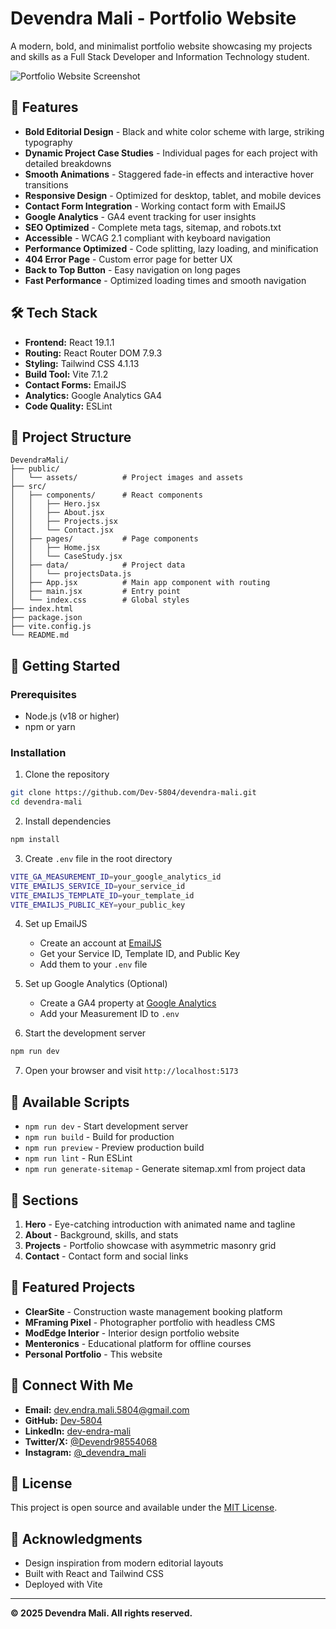 # Devendra Mali - Portfolio Website

A modern, bold, and minimalist portfolio website showcasing my projects and skills as a Full Stack Developer and Information Technology student.

![Portfolio Website Screenshot](./public/assets/Portfolio/portfolio-hero.webp)

## 🌟 Features

- **Bold Editorial Design** - Black and white color scheme with large, striking typography
- **Dynamic Project Case Studies** - Individual pages for each project with detailed breakdowns
- **Smooth Animations** - Staggered fade-in effects and interactive hover transitions
- **Responsive Design** - Optimized for desktop, tablet, and mobile devices
- **Contact Form Integration** - Working contact form with EmailJS
- **Google Analytics** - GA4 event tracking for user insights
- **SEO Optimized** - Complete meta tags, sitemap, and robots.txt
- **Accessible** - WCAG 2.1 compliant with keyboard navigation
- **Performance Optimized** - Code splitting, lazy loading, and minification
- **404 Error Page** - Custom error page for better UX
- **Back to Top Button** - Easy navigation on long pages
- **Fast Performance** - Optimized loading times and smooth navigation

## 🛠️ Tech Stack

- **Frontend:** React 19.1.1
- **Routing:** React Router DOM 7.9.3
- **Styling:** Tailwind CSS 4.1.13
- **Build Tool:** Vite 7.1.2
- **Contact Forms:** EmailJS
- **Analytics:** Google Analytics GA4
- **Code Quality:** ESLint

## 📂 Project Structure

```
DevendraMali/
├── public/
│   └── assets/          # Project images and assets
├── src/
│   ├── components/      # React components
│   │   ├── Hero.jsx
│   │   ├── About.jsx
│   │   ├── Projects.jsx
│   │   └── Contact.jsx
│   ├── pages/           # Page components
│   │   ├── Home.jsx
│   │   └── CaseStudy.jsx
│   ├── data/            # Project data
│   │   └── projectsData.js
│   ├── App.jsx          # Main app component with routing
│   ├── main.jsx         # Entry point
│   └── index.css        # Global styles
├── index.html
├── package.json
├── vite.config.js
└── README.md
```

## 🚀 Getting Started

### Prerequisites

- Node.js (v18 or higher)
- npm or yarn

### Installation

1. Clone the repository
```bash
git clone https://github.com/Dev-5804/devendra-mali.git
cd devendra-mali
```

2. Install dependencies
```bash
npm install
```

3. Create `.env` file in the root directory
```bash
VITE_GA_MEASUREMENT_ID=your_google_analytics_id
VITE_EMAILJS_SERVICE_ID=your_service_id
VITE_EMAILJS_TEMPLATE_ID=your_template_id
VITE_EMAILJS_PUBLIC_KEY=your_public_key
```

4. Set up EmailJS
   - Create an account at [EmailJS](https://www.emailjs.com/)
   - Get your Service ID, Template ID, and Public Key
   - Add them to your `.env` file

5. Set up Google Analytics (Optional)
   - Create a GA4 property at [Google Analytics](https://analytics.google.com/)
   - Add your Measurement ID to `.env`

6. Start the development server
```bash
npm run dev
```

7. Open your browser and visit `http://localhost:5173`

## 📜 Available Scripts

- `npm run dev` - Start development server
- `npm run build` - Build for production
- `npm run preview` - Preview production build
- `npm run lint` - Run ESLint
- `npm run generate-sitemap` - Generate sitemap.xml from project data

## 🎨 Sections

1. **Hero** - Eye-catching introduction with animated name and tagline
2. **About** - Background, skills, and stats
3. **Projects** - Portfolio showcase with asymmetric masonry grid
4. **Contact** - Contact form and social links

## 📱 Featured Projects

- **ClearSite** - Construction waste management booking platform
- **MFraming Pixel** - Photographer portfolio with headless CMS
- **ModEdge Interior** - Interior design portfolio website
- **Menteronics** - Educational platform for offline courses
- **Personal Portfolio** - This website

## 🔗 Connect With Me

- **Email:** dev.endra.mali.5804@gmail.com
- **GitHub:** [Dev-5804](https://github.com/Dev-5804/)
- **LinkedIn:** [dev-endra-mali](https://www.linkedin.com/in/dev-endra-mali/)
- **Twitter/X:** [@Devendr98554068](https://x.com/Devendr98554068)
- **Instagram:** [@_devendra_mali](https://www.instagram.com/_devendra_mali/)

## 📄 License

This project is open source and available under the [MIT License](LICENSE).

## 🙏 Acknowledgments

- Design inspiration from modern editorial layouts
- Built with React and Tailwind CSS
- Deployed with Vite

---

**© 2025 Devendra Mali. All rights reserved.**
